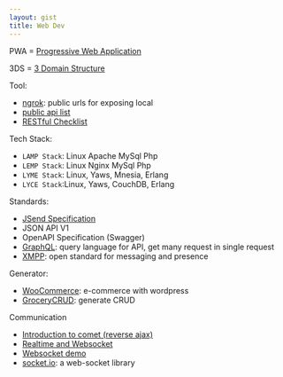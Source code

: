 ```yaml
---
layout: gist
title: Web Dev
---
```


PWA = [Progressive Web Application](https://en.wikipedia.org/wiki/Progressive_web_applications)

3DS = [3 Domain Structure](https://securionpay.com/blog/3d-secure/)

Tool:
- [ngrok](https://ngrok.com/): public urls for exposing local
- [public api list](https://github.com/toddmotto/public-apis)
- [RESTful Checklist](https://blog.mwaysolutions.com/2014/06/05/10-best-practices-for-better-restful-api/)

Tech Stack:
- `LAMP Stack`: Linux Apache MySql Php
- `LEMP Stack`: Linux Nginx MySql Php
- `LYME Stack`: Linux, Yaws, Mnesia, Erlang  
- `LYCE Stack`:Linux, Yaws, CouchDB, Erlang

Standards:
- [JSend Specification](https://github.com/omniti-labs/jsend)
- JSON API V1
- OpenAPI Specification (Swagger)
- [GraphQL](https://graphql.org/): query language for API, get many request in single request
- [XMPP](https://xmpp.org/): open standard for messaging and presence

Generator:
- [WooCommerce](https://woocommerce.com/): e-commerce with wordpress
- [GroceryCRUD](https://www.grocerycrud.com/): generate CRUD

Communication
- [Introduction to comet (reverse ajax)](https://www.ibm.com/developerworks/library/wa-reverseajax1/index.html)
- [Realtime and Websocket](https://www.slideshare.net/peterlubbers/html5-real-time-and-websocket/88-Types_of_Proxy_Servers_httpwwwinfoqcomarticlesWebSocketsProxyServers)
- [Websocket demo](https://www.websocket.org/index.html)
- [socket.io](https://socket.io/): a web-socket library
